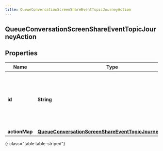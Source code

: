 ```yaml
---
title: QueueConversationScreenShareEventTopicJourneyAction
---
```


## QueueConversationScreenShareEventTopicJourneyAction

## Properties

| Name          | Type                                                                                                                                         | Description                                                                          | Notes      |
| ------------- | -------------------------------------------------------------------------------------------------------------------------------------------- | ------------------------------------------------------------------------------------ | ---------- |
| **id**        | <!----><!---->**String**<!---->                                                                                                              | The ID of an action from the Journey System (an action is spawned from an actionMap) | [optional] |
| **actionMap** | <!----><!---->[**QueueConversationScreenShareEventTopicJourneyActionMap**](QueueConversationScreenShareEventTopicJourneyActionMap.md)<!----> |                                                                                      | [optional] |

{: class="table table-striped"}
